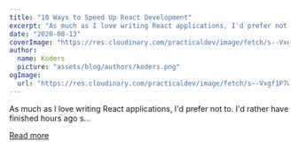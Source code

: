 ```yaml
---
title: "10 Ways to Speed Up React Development"
excerpt: "As much as I love writing React applications, I'd prefer not to. I'd rather have finished hours ago s..."
date: "2020-08-13"
coverImage: "https://res.cloudinary.com/practicaldev/image/fetch/s--Vxgf1P7w--/c_imagga_scale,f_auto,fl_progressive,h_420,q_auto,w_1000/https://dev-to-uploads.s3.amazonaws.com/i/98dxpiwj2it78z9s3the.jpg"
author:
  name: Koders
  picture: "assets/blog/authors/koders.png"
ogImage:
  url: "https://res.cloudinary.com/practicaldev/image/fetch/s--Vxgf1P7w--/c_imagga_scale,f_auto,fl_progressive,h_420,q_auto,w_1000/https://dev-to-uploads.s3.amazonaws.com/i/98dxpiwj2it78z9s3the.jpg"
---
```


As much as I love writing React applications, I'd prefer not to. I'd rather have finished hours ago s...

[Read more](https://dev.to/sewinter/10-ways-to-speed-up-react-development-3111)
